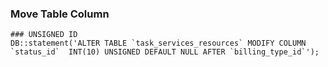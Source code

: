 ### Move Table Column


```
### UNSIGNED ID
DB::statement('ALTER TABLE `task_services_resources` MODIFY COLUMN `status_id`  INT(10) UNSIGNED DEFAULT NULL AFTER `billing_type_id`');
```
